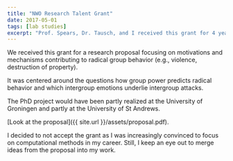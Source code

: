 ```yaml
---
title: "NWO Research Talent Grant"
date: 2017-05-01
tags: [lab studies]
excerpt: "Prof. Spears, Dr. Tausch, and I received this grant for 4 years of PhD research on radical group behavior"
---
```


We received this grant for a research proposal focusing on motivations and mechanisms contributing to radical group behavior (e.g., violence, destruction of property). 

It was centered around the questions how group power predicts radical behavior and which intergroup emotions underlie intergroup attacks.

The PhD project would have been partly realized at the University of Groningen and partly at the University of St Andrews.

[Look at the proposal]({{ site.url }}/assets/proposal.pdf).

I decided to not accept the grant as I was increasingly convinced to focus on computational methods in my career. Still, I keep an eye out to merge ideas from the proposal into my work.